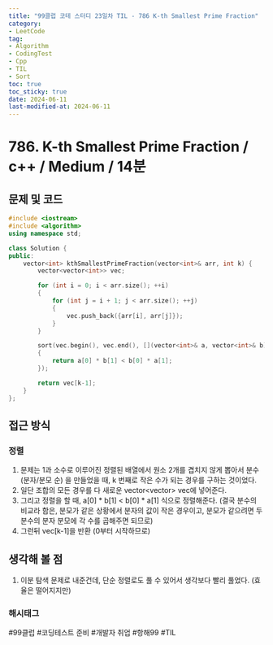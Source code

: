 ```yaml
---
title: "99클럽 코테 스터디 23일차 TIL - 786 K-th Smallest Prime Fraction"
category:
- LeetCode
tag:
- Algorithm
- CodingTest
- Cpp
- TIL
- Sort
toc: true
toc_sticky: true
date: 2024-06-11
last-modified-at: 2024-06-11
---
```


# 786. K-th Smallest Prime Fraction / c++ / Medium / 14분

## 문제 및 코드

```c++
#include <iostream>
#include <algorithm>
using namespace std;

class Solution {
public:
    vector<int> kthSmallestPrimeFraction(vector<int>& arr, int k) {
        vector<vector<int>> vec;

        for (int i = 0; i < arr.size(); ++i)
        {
            for (int j = i + 1; j < arr.size(); ++j)
            {
                vec.push_back({arr[i], arr[j]});
            }
        }

        sort(vec.begin(), vec.end(), [](vector<int>& a, vector<int>& b)->bool
        {
            return a[0] * b[1] < b[0] * a[1];
        });

        return vec[k-1];
    }
};
```

## 접근 방식
### 정렬
1. 문제는 1과 소수로 이루어진 정렬된 배열에서 원소 2개를 겹치지 않게 뽑아서 분수 (분자/분모 순) 을 만들었을 때,
k 번째로 작은 수가 되는 경우를 구하는 것이었다.
2. 일단 조합의 모든 경우를 다 새로운 vector<vector<int>> vec에 넣어준다.
3. 그리고 정렬을 할 때, a[0] * b[1] < b[0] * a[1] 식으로 정렬해준다. (결국 분수의 비교라 함은, 분모가 같은 상황에서 분자의 값이 작은 경우이고, 분모가 같으려면 두 분수의 분자 분모에 각 수를 곱해주면 되므로)
4. 그런뒤 vec[k-1]을 반환 (0부터 시작하므로)



## 생각해 볼 점
1. 이분 탐색 문제로 내준건데, 단순 정렬로도 풀 수 있어서 생각보다 빨리 풀었다. (효율은 떨어지지만)

###  해시태그
#99클럽 #코딩테스트 준비 #개발자 취업 #항해99 #TIL